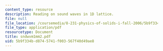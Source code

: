 ```yaml
---
content_type: resource
description: Reading on sound waves in 1D lattice.
file: null
file_location: /coursemedia/8-231-physics-of-solids-i-fall-2006/5b9f334bd8745741f003567f40d49ae8_sndwvm1mm2.pdf
file_type: application/pdf
resourcetype: Document
title: sndwvm1mm2.pdf
uid: 5b9f334b-d874-5741-f003-567f40d49ae8
---
```

